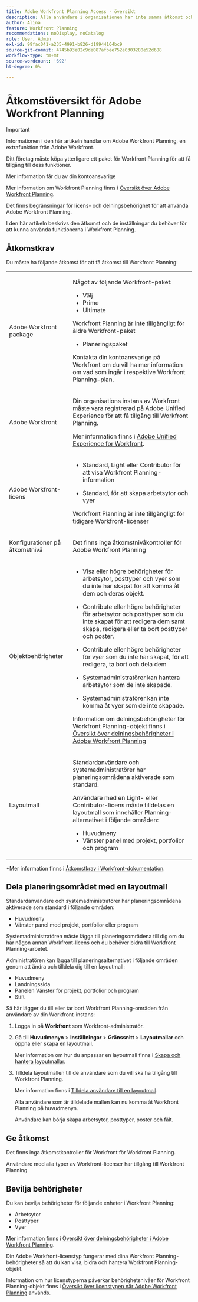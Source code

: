 ```yaml
---
title: Adobe Workfront Planning Access - översikt
description: Alla användare i organisationen har inte samma åtkomst och behörigheter för att använda Adobe Workfront Planning. I den här artikeln beskrivs den åtkomst och de behörigheter som användare kan behöva för att kunna använda funktionerna i Adobe Workfront Planning.
author: Alina
feature: Workfront Planning
recommendations: noDisplay, noCatalog
role: User, Admin
exl-id: 99fac041-a235-4991-b826-d19944164bc9
source-git-commit: 4745b93e02c9de087afbee752e0303280e52d688
workflow-type: tm+mt
source-wordcount: '692'
ht-degree: 0%

---
```



# Åtkomstöversikt för Adobe Workfront Planning

<!--do not use the snippet for IMPORTANT , as it links to this article-->

<!--<span class="preview">The highlighted information on this page refers to functionality not yet generally available. It is available only in the Preview environment for all customers. After the monthly releases to Production, the same features are also available in the Production environment for customers who enabled fast releases. </span>   

<span class="preview">For information about fast releases, see [Enable or disable fast releases for your organization](/help/quicksilver/administration-and-setup/set-up-workfront/configure-system-defaults/enable-fast-release-process.md). </span>-->

>[!IMPORTANT]
>
>Informationen i den här artikeln handlar om Adobe Workfront Planning, en extrafunktion från Adobe Workfront.
>
>Ditt företag måste köpa ytterligare ett paket för Workfront Planning för att få tillgång till dess funktioner.
>
>Mer information får du av din kontoansvarige
>
>Mer information om Workfront Planning finns i [Översikt över Adobe Workfront Planning](/help/quicksilver/planning/general/planning-overview.md).

Det finns begränsningar för licens- och delningsbehörighet för att använda Adobe Workfront Planning.

I den här artikeln beskrivs den åtkomst och de inställningar du behöver för att kunna använda funktionerna i Workfront Planning.

## Åtkomstkrav

<!--do not collapse the access requirements below - this is the main article about Access overview-->

<!--*********ensure that the link ^^^^^^^^below^^^^^^^^ to Workfront Pricing and Packaging now also includes information about Workfront Planning. If not, talk with Lauren S.***************-->

Du måste ha följande åtkomst för att få åtkomst till Workfront Planning:

<table style="table-layout:auto">
 <col>
 </col>
 <col>
 </col>
 <tbody>
    <tr>
 <tr>
   <td role="rowheader"><p>Adobe Workfront package</p></td>
   <td>
<p>Något av följande Workfront-paket:</p>
<ul><li>Välj</li>
<li>Prime</li>
<li>Ultimate</li></ul>
<p>Workfront Planning är inte tillgängligt för äldre Workfront-paket</p>
<ul><li><p>Planeringspaket</p></li></ul>
<p>Kontakta din kontoansvarige på Workfront om du vill ha mer information om vad som ingår i respektive Workfront Planning-plan. </p>
   </td>
<tr>
   <td role="rowheader"><p>Adobe Workfront</p></td>
   <td>
<p>Din organisations instans av Workfront måste vara registrerad på Adobe Unified Experience för att få tillgång till Workfront Planning.</p>
<p>Mer information finns i <a href="/help/quicksilver/workfront-basics/navigate-workfront/workfront-navigation/adobe-unified-experience.md">Adobe Unified Experience for Workfront</a>. </p>
   </td>
  </tr>
  </tr>
  <tr>
   <td role="rowheader"><p>Adobe Workfront-licens</p></td>
   <td>
   <ul><li><p>Standard, Light eller Contributor för att visa Workfront Planning-information</p></li>
   <li><p>Standard, för att skapa arbetsytor och vyer</p></li></ul>
   <p>Workfront Planning är inte tillgängligt för tidigare Workfront-licenser</p>
  </td>
  </tr>
  <tr>
   <td role="rowheader"><p>Konfigurationer på åtkomstnivå</p></td>
   <td> <p>Det finns inga åtkomstnivåkontroller för Adobe Workfront Planning</p>  
</td>
  </tr>
<tr>
   <td role="rowheader"><p>Objektbehörigheter</p></td>
   <td>
   <ul>
   <li><p>Visa eller högre behörigheter för arbetsytor, posttyper och vyer som du inte har skapat för att komma åt dem och deras objekt.</p></li>
   <li><p>Contribute eller högre behörigheter för arbetsytor och posttyper som du inte skapat för att redigera dem samt skapa, redigera eller ta bort posttyper och poster.</p></li>
   <li><p>Contribute eller högre behörigheter för vyer som du inte har skapat, för att redigera, ta bort och dela dem</p>
   </li>
    <li><p>Systemadministratörer kan hantera arbetsytor som de inte skapade. </p></li>
    <li><p>Systemadministratörer kan inte komma åt vyer som de inte skapade. </p></li></ul>
   <p>Information om delningsbehörigheter för Workfront Planning-objekt finns i  
   <a href="/help/quicksilver/planning/access/sharing-permissions-overview.md">Översikt över delningsbehörigheter i Adobe Workfront Planning</a> 
  </td>
  </tr>
<tr>
   <td role="rowheader"><p>Layoutmall</p></td>
   <td> 
<p>Standardanvändare och systemadministratörer har planeringsområdena aktiverade som standard.</p>
<p> Användare med en Light- eller Contributor-licens måste tilldelas en layoutmall som innehåller Planning-alternativet i följande områden:</p>
   <ul><li>Huvudmeny</li>
   <li>Vänster panel med projekt, portfolior och program</li>
   </ul>   
</td>
  </tr>
 </tbody>
</table>

*Mer information finns i [Åtkomstkrav i Workfront-dokumentation](/help/quicksilver/administration-and-setup/add-users/access-levels-and-object-permissions/access-level-requirements-in-documentation.md).


## Dela planeringsområdet med en layoutmall

<!--First, contact your account manager to obtain access to the current Workfront Planning program.-->

Standardanvändare och systemadministratörer har planeringsområdena aktiverade som standard i följande områden:

* Huvudmeny
* Vänster panel med projekt, portfolior eller program

Systemadministratören måste lägga till planeringsområdena till dig om du har någon annan Workfront-licens och du behöver bidra till Workfront Planning-arbetet.

Administratören kan lägga till planeringsalternativet i följande områden genom att ändra och tilldela dig till en layoutmall:

* Huvudmeny
* Landningssida
* Panelen Vänster för projekt, portfolior och program
* Stift

Så här lägger du till eller tar bort Workfront Planning-områden från användare av din Workfront-instans:

1. Logga in på **Workfront** som Workfront-administratör.

1. Gå till **Huvudmenyn** > **Inställningar** > **Gränssnitt** > **Layoutmallar** och öppna eller skapa en layoutmall.

   Mer information om hur du anpassar en layoutmall finns i [Skapa och hantera layoutmallar](/help/quicksilver/administration-and-setup/customize-workfront/use-layout-templates/create-and-manage-layout-templates.md).

1. Tilldela layoutmallen till de användare som du vill ska ha tillgång till Workfront Planning.

   Mer information finns i [Tilldela användare till en layoutmall](/help/quicksilver/administration-and-setup/customize-workfront/use-layout-templates/assign-users-to-layout-template.md).

   Alla användare som är tilldelade mallen kan nu komma åt Workfront Planning på huvudmenyn.

   Användare kan börja skapa arbetsytor, posttyper, poster och fält.

## Ge åtkomst

Det finns inga åtkomstkontroller för Workfront för Workfront Planning.

Användare med alla typer av Workfront-licenser har tillgång till Workfront Planning.

<!--For information about granting access in Workfront, see [Create and modify custom access levels](/help/quicksilver/administration-and-setup/add-users/configure-and-grant-access/create-modify-access-levels.md). -->

## Bevilja behörigheter

Du kan bevilja behörigheter för följande enheter i Workfront Planning:

* Arbetsytor
* Posttyper
* Vyer

Mer information finns i [Översikt över delningsbehörigheter i Adobe Workfront Planning](/help/quicksilver/planning/access/sharing-permissions-overview.md).

Din Adobe Workfront-licenstyp fungerar med dina Workfront Planning-behörigheter så att du kan visa, bidra och hantera Workfront Planning-objekt.

Information om hur licenstyperna påverkar behörighetsnivåer för Workfront Planning-objekt finns i [Översikt över licenstypen när Adobe Workfront Planning](/help/quicksilver/planning/access/license-type-overview.md) används.


